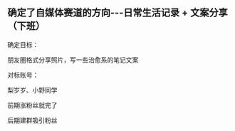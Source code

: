 ## 确定了自媒体赛道的方向---日常生活记录 + 文案分享（下班）



确定目标：



朋友圈格式分享照片，写一些治愈系的笔记文案





对标账号：

梨岁岁、小野同学





前期涨粉丝就完了



后期建群吸引粉丝